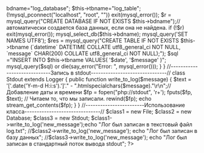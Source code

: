 <?php
/*Ниже представлен класс для удобного ведения логов. Логи содержат дату и время события (в формате YYYY-MM-DD HH:MM:SS), 
сообщение логирования (строка, массив, объект, исключение). Логирование осуществляется с использованием принципа 
полиморфизма - создан абстрактный класс Logger, в котором объявлен абстрактный метод abstract protected function write_to_log($message);
*/

require_once 'config.php';//Подключение файла с настройками соединения с БД 

abstract class Logger
{  
    abstract protected function write_to_log($message);// Данный метод должен быть определён в дочернем классе 
}
//---------------------------Запись в текстовый файл--------------------------//
class File extends Logger
{
    public function write_to_log($message) 
	{
			$name='log';
			if(strlen(trim($message))<2)
			{
				return false;
			}
			if(preg_match("/^([_a-z0-9A-Z]+)$/i",$name, $matches))//проверка имени файла (имя файла должно состоять только из латинских букв, цифр и знака подчеркивания)
			{
				$file_path = $_SERVER['DOCUMENT_ROOT'].'/logs/'.$name.'.txt';//местоположение лог-файла
				$text = '['.date('Y-m-d H:i:s').']'." - ".htmlspecialchars($message)."\r\n";//Добавление даты и времени
				$handle = fopen($file_path, "a+");// автоматически создается файл, если он не найден.
				@flock($handle,LOCK_EX);
				fwrite($handle,$text);
				fwrite($handle,
				"================================================================\r\n\r\n");
				@flock($handle,LOCK_UN);
				fclose($handle);
			}
	}	
}
//---------------------------Запись в базу данных----------------------------//	
class Database extends Logger
{
	public function write_to_log($message)
		{	
			$date = date('Y-m-d H:i:s');
			$this->bdname="log_database";
			$this->tbname="log_table";
			(!mysql_pconnect("localhost", "root", "")) exit(mysql_error());
            $r = mysql_query("CREATE DATABASE IF NOT EXISTS $this->bdname");// автоматически создается база данных, если она не найдена.
            if (!$r) exit(mysql_error());
            mysql_select_db($this->bdname);
            mysql_query('SET NAMES UTF8');
            $res = mysql_query("CREATE TABLE IF NOT EXISTS $this->tbname
			(`datetime` DATETIME COLLATE utf8_general_ci NOT NULL,
		     `message` CHAR(200) COLLATE utf8_general_ci NOT NULL);");
			$sql	="INSERT INTO 
					$this->tbname
					VALUES(
						'$date',
						'$message'
						)";
			mysql_query($sql) or die(say_error("Error: ",  mysql_error()));
		}	
}
//-----------------------------Запись в stdout-------------------------------//	
class Stdout extends Logger
{
	public function write_to_log($message)
		{
			$text = '['.date('Y-m-d H:i:s').']'." - ".htmlspecialchars($message)."\r\n";//Добавление даты и времени
			$fp = fopen("php://stdout", 'r+');
            fputs($fp, $text);
			
            // Читаем то, что мы записали. 
            rewind($fp);
            echo stream_get_contents($fp);		
		}		
}
//------------------------Использование класса-------------------------------//
$class1 = new File;
$class2 = new Database;
$class3 = new Stdout;
$class1->write_to_log('new_message');echo "Лог был записан в текстовый файл log.txt";
//$class2->write_to_log('new_message'); echo "Лог был записан в базу данных";	
//$class3->write_to_log('new_message'); echo "Лог был записан в стандартный поток вывода stdout";		
?>
